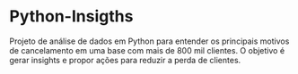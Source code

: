 # Python-Insigths
Projeto de análise de dados em Python para entender os principais motivos de cancelamento em uma base com mais de 800 mil clientes. O objetivo é gerar insights e propor ações para reduzir a perda de clientes.
